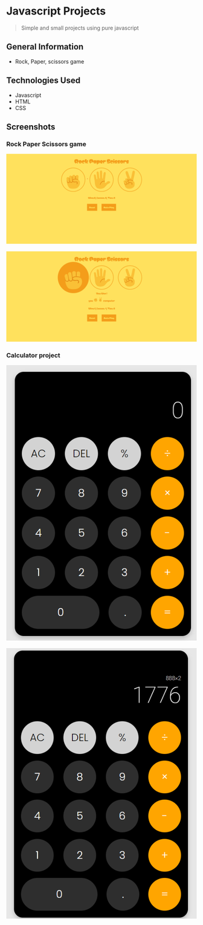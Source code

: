 # Javascript Projects

> Simple and small projects using pure javascript

## General Information

- Rock, Paper, scissors game

## Technologies Used

- Javascript
- HTML
- CSS

## Screenshots
### Rock Paper Scissors game
![initial state](./screenshots/rps1.png)</br></br>
![example](./screenshots/rps2.png)

### Calculator project
![initial state](./screenshots/calc1.png)</br></br>
![example](./screenshots/calc2.png)